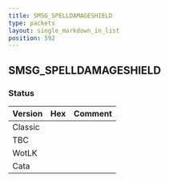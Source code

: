 ```yaml
---
title: SMSG_SPELLDAMAGESHIELD
type: packets
layout: single_markdown_in_list
position: 592
---
```


## SMSG_SPELLDAMAGESHIELD

### Status

Version | Hex | Comment
---------- | ---------- | ---------- 
Classic |  |  
TBC |  |  
WotLK |  |  
Cata |  |  
